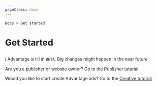 ```yaml
---
pageClass: docs
---
```


<p class="text-sm text-slate-500"><code>Docs > Get started</code></p>

# Get Started

<div class="tip custom-block" style="padding-top: 8px">
  ℹ️ Advantage is till in <code>BETA</code>. Big changes might happen in the near future
</div>

Are you a publisher or website owner? Go to the [Publisher tutorial](./tutorial/publisher.md)

Would you like to start create Advantage ads? Go to the [Creative tutorial](./tutorial/creative.md)
